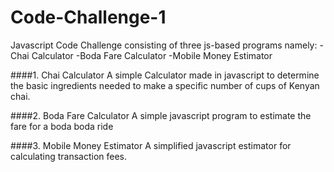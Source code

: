 # Code-Challenge-1
Javascript Code Challenge consisting of three js-based programs namely:
-Chai Calculator
-Boda Fare Calculator
-Mobile Money Estimator

####1. Chai Calculator
A simple Calculator made in javascript to determine the basic ingredients needed to make a specific number of cups of Kenyan chai.

####2. Boda Fare Calculator
A simple javascript program to estimate the fare for a boda boda ride

####3. Mobile Money Estimator
A simplified javascript estimator for calculating transaction fees.
